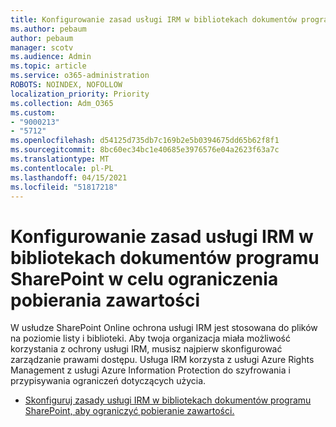 ```yaml
---
title: Konfigurowanie zasad usługi IRM w bibliotekach dokumentów programu SharePoint w celu ograniczenia pobierania zawartości
ms.author: pebaum
author: pebaum
manager: scotv
ms.audience: Admin
ms.topic: article
ms.service: o365-administration
ROBOTS: NOINDEX, NOFOLLOW
localization_priority: Priority
ms.collection: Adm_O365
ms.custom:
- "9000213"
- "5712"
ms.openlocfilehash: d54125d735db7c169b2e5b0394675dd65b62f8f1
ms.sourcegitcommit: 8bc60ec34bc1e40685e3976576e04a2623f63a7c
ms.translationtype: MT
ms.contentlocale: pl-PL
ms.lasthandoff: 04/15/2021
ms.locfileid: "51817218"
---
```

# <a name="configure-irm-policies-on-sharepoint-document-libraries-to-limit-download-of-content"></a>Konfigurowanie zasad usługi IRM w bibliotekach dokumentów programu SharePoint w celu ograniczenia pobierania zawartości

W usłudze SharePoint Online ochrona usługi IRM jest stosowana do plików na poziomie listy i biblioteki. Aby twoja organizacja miała możliwość korzystania z ochrony usługi IRM, musisz najpierw skonfigurować zarządzanie prawami dostępu. Usługa IRM korzysta z usługi Azure Rights Management z usługi Azure Information Protection do szyfrowania i przypisywania ograniczeń dotyczących użycia.

- [Skonfiguruj zasady usługi IRM w bibliotekach dokumentów programu SharePoint, aby ograniczyć pobieranie zawartości.](https://docs.microsoft.com/microsoft-365/compliance/set-up-irm-in-sp-admin-center)

